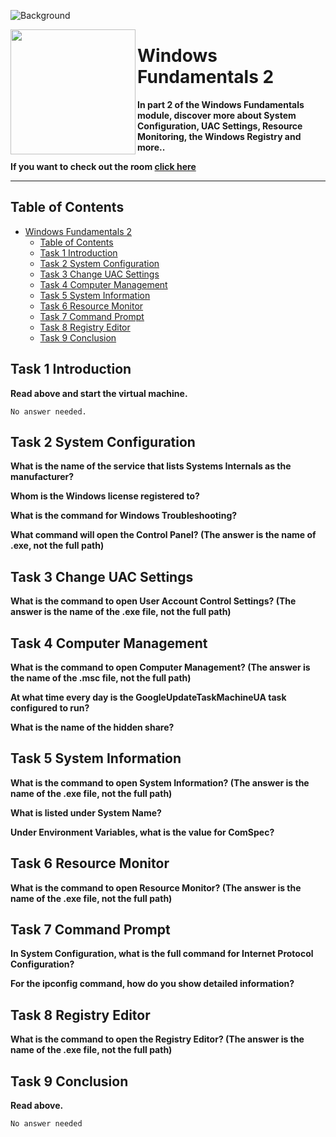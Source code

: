 ![Background](https://assets.tryhackme.com/room-banners/windows.png)

<img src="https://tryhackme-images.s3.amazonaws.com/room-icons/9997256f6f33ebb4a3677439c315622d.png" width="200" height="200" align="left">

# Windows Fundamentals 2

**In part 2 of the Windows Fundamentals module, discover more about System Configuration, UAC Settings, Resource Monitoring, the Windows Registry and more..**

**If you want to check out the room [click here](https://tryhackme.com/room/windowsfundamentals1xbx)**

---

## Table of Contents

- [Windows Fundamentals 2](#windows-fundamentals-2)
  - [Table of Contents](#table-of-contents)
  - [Task 1 Introduction](#task-1-introduction)
  - [Task 2 System Configuration](#task-2-system-configuration)
  - [Task 3 Change UAC Settings](#task-3-change-uac-settings)
  - [Task 4 Computer Management](#task-4-computer-management)
  - [Task 5 System Information](#task-5-system-information)
  - [Task 6 Resource Monitor](#task-6-resource-monitor)
  - [Task 7 Command Prompt](#task-7-command-prompt)
  - [Task 8 Registry Editor](#task-8-registry-editor)
  - [Task 9 Conclusion](#task-9-conclusion)

## Task 1 Introduction

**Read above and start the virtual machine.**

    No answer needed.

## Task 2 System Configuration

**What is the name of the service that lists Systems Internals as the manufacturer?**

**Whom is the Windows license registered to?**

**What is the command for Windows Troubleshooting?**

**What command will open the Control Panel? (The answer is  the name of .exe, not the full path)**

## Task 3 Change UAC Settings

**What is the command to open User Account Control Settings? (The answer is the name of the .exe file, not the full path)**

## Task 4 Computer Management

**What is the command to open Computer Management? (The answer is the name of the .msc file, not the full path)**

**At what time every day is the GoogleUpdateTaskMachineUA task configured to run?**

**What is the name of the hidden share?**

## Task 5 System Information

**What is the command to open System Information? (The answer is the name of the .exe file, not the full path)**

**What is listed under System Name?**

**Under Environment Variables, what is the value for ComSpec?**

## Task 6 Resource Monitor

**What is the command to open Resource Monitor? (The answer is the name of the .exe file, not the full path)**

## Task 7 Command Prompt

**In System Configuration, what is the full command for Internet Protocol Configuration?**

**For the ipconfig command, how do you show detailed information?**

## Task 8 Registry Editor

**What is the command to open the Registry Editor? (The answer is the name of  the .exe file, not the full path)**

## Task 9 Conclusion

**Read above.**

    No answer needed
